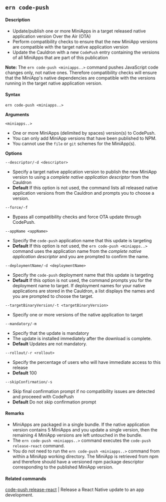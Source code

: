 ## `ern code-push`

#### Description

* Update/publish one or more MiniApps in a target released native application version Over the Air (OTA)  
* Perform compatibility checks to ensure that the new MiniApp versions are compatible with the target native application version
*  Update the Cauldron with a new `CodePush` entry containing the versions of all MiniApps that are part of this publication  

**Note:** The `ern code-push <miniapps..>` command pushes JavaScript code changes only, not native ones. Therefore compatibility checks will ensure that the MiniApp's native dependencies are compatible with the versions running in the target native application version.

#### Syntax

`ern code-push <miniapps..>`  

**Arguments**

`<miniapps..>`

* One or more MiniApps (delimited by spaces) version(s) to CodePush.
* You can only add MiniApp versions that have been published to NPM. 
* You cannot use the `file` or `git` schemes for the MiniApp(s).

**Options**  

`--descriptor/-d <descriptor>`

* Specify a target native application version to publish the new MiniApp version to using a *complete native application descriptor* from the Cauldron  
* **Default**  If this option is not used, the command lists all released native application versions from the Cauldron and prompts you to choose a version.  

`--force/-f`

* Bypass all compatibility checks and force OTA update through CodePush.

`--appName <appName>`

* Specify the `code-push` application name that this update is targeting  
* **Default**  If this option is not used, the `ern code-push <miniapps..>` command uses the application name from the *complete native application descriptor* and you are prompted to confirm the name.  

`--deploymentName/-d <deploymentName>`

* Specify the `code-push` deployment name that this update is targeting  
* **Default**  If this option is not used, the command prompts you for the deployment name to target. If deployment names for your native applications are stored in the Cauldron, a list displays the names and you are prompted to choose the target.  

`--targetBinaryVersion/-t <targetBinaryVersion>`

* Specify one or more versions of the native application to target  

`--mandatory/-m`

* Specify that the update is mandatory  
* The update is installed immediately after the download is complete.
* **Default**  Updates are not mandatory.  

`--rollout/-r <rollout>`

* Specify the percentage of users who will have immediate access to this release  
* **Default**  100

`--skipConfirmation/-s`

* Skip final confirmation prompt if no compatibility issues are detected and proceeed with CodePush
* **Default** Do not skip confirmation prompt

#### Remarks
 
* MiniApps are packaged in a single bundle. If the native application version contains 5 MiniApps and you update a single version, then the remaining 4 MiniApp versions are left untouched in the bundle.  
* The `ern code-push <miniapps..>` command executes the `code-push release-react` command.
* You do not need to run the `ern code-push <miniapps..>` command from within a MiniApp working directory.  The MiniApp is retrieved from npm and therefore should have a versioned npm package descriptor corresponding to the published MiniApp version.  

#### Related commands

[code-push release-react] | Release a React Native update to an app development.
 
[code-push release-react]: https://github.com/Microsoft/code-push/tree/master/cli